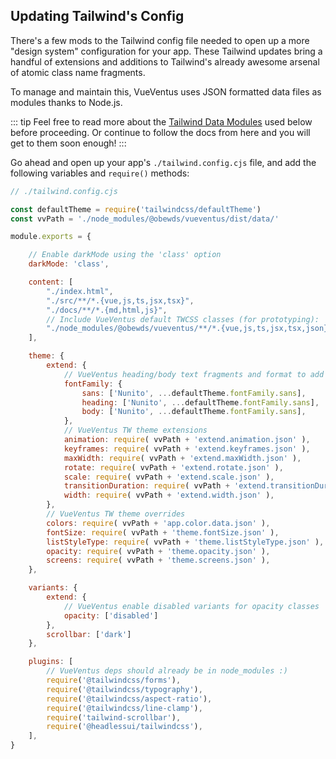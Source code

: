 ## Updating Tailwind's Config

There's a few mods to the Tailwind config file needed to open up a more "design system" configuration for your app. These Tailwind updates bring a handful of extensions and additions to Tailwind's already awesome arsenal of atomic class name fragments.

To manage and maintain this, VueVentus uses JSON formatted data files as modules thanks to Node.js. 

::: tip
Feel free to read more about the [Tailwind Data Modules](/modules/data/) used below before proceeding. Or continue to follow the docs from here and you will get to them soon enough!
:::

Go ahead and open up your app's `./tailwind.config.cjs` file, and add the following variables and `require()` methods:

```javascript
// ./tailwind.config.cjs

const defaultTheme = require('tailwindcss/defaultTheme')
const vvPath = './node_modules/@obewds/vueventus/dist/data/'

module.exports = {

    // Enable darkMode using the 'class' option
    darkMode: 'class',

    content: [
        "./index.html",
        "./src/**/*.{vue,js,ts,jsx,tsx}",
        "./docs/**/*.{md,html,js}",
        // Include VueVentus default TWCSS classes (for prototyping):
        "./node_modules/@obewds/vueventus/**/*.{vue,js,ts,jsx,tsx,json}",
    ],

    theme: {
        extend: {
            // VueVentus heading/body text fragments and format to add custom/Google fonts
            fontFamily: {
                sans: ['Nunito', ...defaultTheme.fontFamily.sans],
                heading: ['Nunito', ...defaultTheme.fontFamily.sans],
                body: ['Nunito', ...defaultTheme.fontFamily.sans],
            },
            // VueVentus TW theme extensions
            animation: require( vvPath + 'extend.animation.json' ),
            keyframes: require( vvPath + 'extend.keyframes.json' ),
            maxWidth: require( vvPath + 'extend.maxWidth.json' ),
            rotate: require( vvPath + 'extend.rotate.json' ),
            scale: require( vvPath + 'extend.scale.json' ),
            transitionDuration: require( vvPath + 'extend.transitionDuration.json' ),
            width: require( vvPath + 'extend.width.json' ),
        },
        // VueVentus TW theme overrides
        colors: require( vvPath + 'app.color.data.json' ),
        fontSize: require( vvPath + 'theme.fontSize.json' ),
        listStyleType: require( vvPath + 'theme.listStyleType.json' ),
        opacity: require( vvPath + 'theme.opacity.json' ),
        screens: require( vvPath + 'theme.screens.json' ),
    },

    variants: {
        extend: {
            // VueVentus enable disabled variants for opacity classes
            opacity: ['disabled']
        },
        scrollbar: ['dark']
    },

    plugins: [
        // VueVentus deps should already be in node_modules :)
        require('@tailwindcss/forms'),
        require('@tailwindcss/typography'),
        require('@tailwindcss/aspect-ratio'),
        require('@tailwindcss/line-clamp'),
        require('tailwind-scrollbar'),
        require('@headlessui/tailwindcss'),
    ],
}
```
